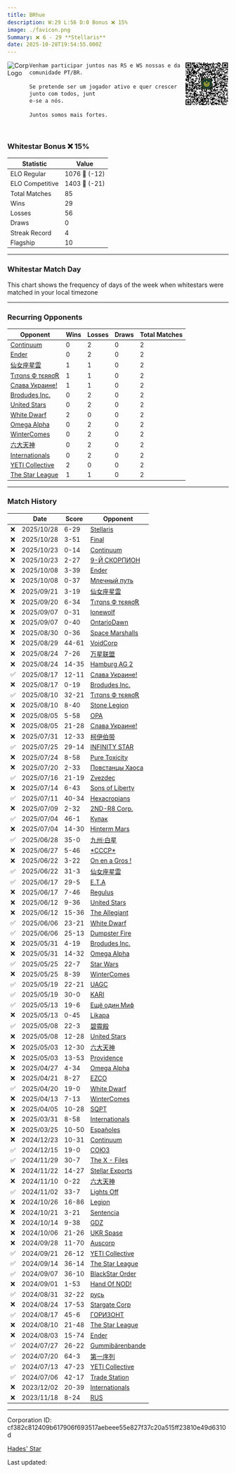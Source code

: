 ```yaml
---
title: ​BRhue
description: W:29 L:56 D:0 Bonus ❌ 15%
image: ./favicon.png
Summary: ❌ 6 - 29 **Stellaris**
date: 2025-10-28T19:54:55.000Z
---
```

<head>
<link rel="icon" type="image/x-icon" href="./favicon.ico">
</head>
<img align="left" width="50" height="50" src="./favicon.ico" alt="Corp Logo"><img align="right" width="100" height="100" src="./qr.png" alt="QR Code">

```
Venham participar juntos nas RS e WS nossas e da comunidade PT/BR.

Se pretende ser um jogador ativo e quer crescer junto com todos, junt
e-se a nós.

Juntos somos mais fortes.
```
<br>

### Whitestar Bonus ❌ 15%

| Statistic | Value |
| --- | --- |
| ELO Regular | 1076 🔻  (-12)|
| ELO Competitive | 1403 🔻  (-21)|
| Total Matches | 85 |
| Wins | 29 |
| Losses | 56 |
| Draws | 0 |
| Streak Record | 4 |
| Flagship | 10 |

---

### Whitestar Match Day

This chart shows the frequency of days of the week when whitestars were matched in your local timezone

<!-- Load Chart.js from jsDelivr CDN -->
<script src="https://cdn.jsdelivr.net/npm/chart.js@4.0.1"></script>

<!-- Create a canvas element where the chart will be rendered -->
<canvas id="myChart" width="400" height="200"></canvas>

<!-- JavaScript code to render the bar chart -->
<script>
    document.addEventListener("DOMContentLoaded", function() {
        // Ensure scanTime is an array; if empty, handle accordingly
        let timestamps = [1761249295,1761247268,1760783224,1760782924,1759510991,1759490912,1757990956,1757961244,1756832428,1756832128,1756132802,1756078723,1755646015,1755632796,1755020086,1755014977,1754404674,1754403172,1753956652,1753955150,1753488197,1753029048,1752939788,1752564161,1752237896,1752084049,1751787159,1751645034,1751212652,1751199427,1750676294,1750628525,1750168730,1750165724,1749730970,1749727274,1749298467,1749293058,1748814695,1748803573,1748262297,1748256080,1747734405,1747734104,1747237994,1747233185,1746731355,1746718132,1746282718,1746273700,1745841402,1745838097,1745320009,1744811855,1744711489,1744121308,1743435806,1742951024,1742494213,1734482793,1733795312,1732486071,1731842107,1730827618,1730150606,1729547504,1729038121,1728460144,1727779768,1727124095,1726530418,1725906569,1725297166,1724735570,1724706981,1724098447,1723489293,1722893384,1722272831,1721661863,1721057528,1720476569,1719854176,1701103804,1699888623];

        const fontColor = 'rgba(64, 128, 160, 1)';

        // Function to convert Unix timestamps to day of the week (0=Sunday, 6=Saturday)
        function getDayOfWeek(timestamp) {
            return new Date(timestamp * 1000).getDay();
        }

        // Initialize an array to count occurrences for each day of the week
        let dayCounts = [0, 0, 0, 0, 0, 0, 0];

        // Populate the dayCounts array based on the scanTime data
        timestamps.forEach(ts => {
            let dayOfWeek = getDayOfWeek(ts);
            dayCounts[dayOfWeek]++;
        });

        // Chart.js configuration for the bar chart
        const data = {
            labels: ['Sunday', 'Monday', 'Tuesday', 'Wednesday', 'Thursday', 'Friday', 'Saturday'],
            datasets: [{
                data: dayCounts,
                backgroundColor: [
                    'rgba(0, 191, 255, 0.2)',   // Deep Sky Blue (Sunday)
                    'rgba(135, 206, 250, 0.2)', // Light Sky Blue (Monday)
                    'rgba(173, 216, 230, 0.2)', // Light Blue (Tuesday)
                    'rgba(214, 236, 243, 0.2)', // Custom light blue (Wednesday)
                    'rgba(173, 216, 230, 0.2)', // Light Blue (Thursday)
                    'rgba(135, 206, 250, 0.2)', // Light Sky Blue (Friday)
                    'rgba(0, 191, 255, 0.2)'    // Deep Sky Blue (Saturday)
                ],
                borderColor: [
                    'rgba(0, 191, 255, 1)',
                    'rgba(135, 206, 250, 1)',
                    'rgba(173, 216, 230, 1)',
                    'rgba(214, 236, 243, 1)',
                    'rgba(173, 216, 230, 1)',
                    'rgba(135, 206, 250, 1)',
                    'rgba(0, 191, 255, 1)'
                ],
                borderWidth: 1,
                minBarLength: 5
            }]
        };

        const config = {
            type: 'bar',
            data: data,
            options: {
                scales: {
                    y: {
                        beginAtZero: true,
                        ticks: {
                            stepSize: 1,
                            color: fontColor
                        },
                        grid: {
                            color: 'rgba(255, 255, 255, 0.2)'
                        }
                    },
                    x: {
                        ticks: {
                            color: fontColor
                        },
                        grid: {
                            display: false 
                        }
                    }
                },
                plugins: {
                    legend: {
                        display: false
                    }
                }
            }
        };

        // Render the chart
        const ctx = document.getElementById('myChart').getContext('2d');
        const myChart = new Chart(ctx, config);
    });
</script>
    
---
### Recurring Opponents

| Opponent | Wins | Losses | Draws | Total Matches |
| --- | --- | --- | --- | --- |
| [Continuum](https://ws.tsl.rocks/corp/ea5fb17c8fcf67a15bd5a194549206adba2279a79973a34bcfd0abb1e3cf9107/) | 0 | 2 | 0 | 2 |
| [Ender](https://ws.tsl.rocks/corp/71bc7ab0134ea1a0c057680d9d8465bd65b54fc1c78d9b7b9b582baabfd46e0d/) | 0 | 2 | 0 | 2 |
| [仙女座星雲](https://ws.tsl.rocks/corp/e8532ebca58cb402f027fdb3db24507799f38a7123ef124fae8ab7591dac77bd/) | 1 | 1 | 0 | 2 |
| [Ƭιтαηѕ Ф тєʀʀσƦ](https://ws.tsl.rocks/corp/61696db57416971a365d3034c85eb5815c9ff04c0fbe5fa4be99689883df54af/) | 1 | 1 | 0 | 2 |
| [Слава Украине\!](https://ws.tsl.rocks/corp/15bb6468a62584f5281a81614dde743b4bbf2196289e4c346da53f96e2e140c1/) | 1 | 1 | 0 | 2 |
| [Brodudes Inc\.](https://ws.tsl.rocks/corp/774cdb53f03dd3b0e510fddcc7f25a9f8017a46393076d1acf45954241305466/) | 0 | 2 | 0 | 2 |
| [United Stars](https://ws.tsl.rocks/corp/312c90cac9a249b2179da8891f78c1a90bd16d0bf3391509d6a3d8e9a35a3d36/) | 0 | 2 | 0 | 2 |
| [White Dwarf](https://ws.tsl.rocks/corp/02293e0ec2e4f96dcdcf4551de1cfa6a278a4c53ac62e80c4212912fa4eda15b/) | 2 | 0 | 0 | 2 |
| [Omega Alpha](https://ws.tsl.rocks/corp/b6e23a3f1f3a3c735c694624b273dcd7da2f8bd13a5ac2b36a8ad39737b1d062/) | 0 | 2 | 0 | 2 |
| [WinterComes](https://ws.tsl.rocks/corp/a8f3bbc084fca4434869893ccbfca6c52960e64ee5db87ef257d706194a2f596/) | 0 | 2 | 0 | 2 |
| [六大天神](https://ws.tsl.rocks/corp/28f06b2ed8c2d55fe437095ed09cf6559986f0bb3ea5ff99509341b5dbf04d65/) | 0 | 2 | 0 | 2 |
| [Internationals](https://ws.tsl.rocks/corp/7ddbb3c057311d12ecc582b5767dc061653f6b7769ea81f82c752ec258aff6cc/) | 0 | 2 | 0 | 2 |
| [YETI Collective](https://ws.tsl.rocks/corp/ff6a3c65d008d245f003a3009374e26cf38e7cda6ea4d601a9da9037296fda98/) | 2 | 0 | 0 | 2 |
| [The Star League](https://ws.tsl.rocks/corp/f8b4a4ab48d0f4dc8e2d35c049289e4cd31960c34c0d114426164f223cdb5140/) | 1 | 1 | 0 | 2 |

---
### Match History

|  | Date | Score | Opponent |
| --- | --- | --- | --- |
| ❌ | 2025/10/28 | 6-29 | [Stellaris](https://ws.tsl.rocks/corp/957f987a0920391d39769d5b2540f55eb7102778a12d395599ed7a4a7985e342/) |
| ❌ | 2025/10/28 | 3-51 | [Final](https://ws.tsl.rocks/corp/77270275648d2f188dea5d234a7428073a451ef4bc3cbd1b274a1d65e5f67c68/) |
| ❌ | 2025/10/23 | 0-14 | [Continuum](https://ws.tsl.rocks/corp/ea5fb17c8fcf67a15bd5a194549206adba2279a79973a34bcfd0abb1e3cf9107/) |
| ❌ | 2025/10/23 | 2-27 | [9\-Й СКОРПИОН](https://ws.tsl.rocks/corp/5ad79ec30d5d805635609e2b1e1cf5f399486c1d57f6101cb6015afbd50f5913/) |
| ❌ | 2025/10/08 | 3-39 | [Ender](https://ws.tsl.rocks/corp/71bc7ab0134ea1a0c057680d9d8465bd65b54fc1c78d9b7b9b582baabfd46e0d/) |
| ❌ | 2025/10/08 | 0-37 | [Млечный путь](https://ws.tsl.rocks/corp/a9a3b102b3698bf7db8cd106adda02cee0033bfc03f681b667b2991e10049a25/) |
| ❌ | 2025/09/21 | 3-19 | [仙女座星雲](https://ws.tsl.rocks/corp/e8532ebca58cb402f027fdb3db24507799f38a7123ef124fae8ab7591dac77bd/) |
| ❌ | 2025/09/20 | 6-34 | [Ƭιтαηѕ Ф тєʀʀσƦ](https://ws.tsl.rocks/corp/61696db57416971a365d3034c85eb5815c9ff04c0fbe5fa4be99689883df54af/) |
| ❌ | 2025/09/07 | 0-31 | [lonewolf](https://ws.tsl.rocks/corp/216c1ab0bb2cbf918019c0a38a37820a9d5d78d7c5801983ed6e3b17bebdc5f3/) |
| ❌ | 2025/09/07 | 0-40 | [OntarioDawn](https://ws.tsl.rocks/corp/1a002c71f3aba5da5918941fa2ba4dbbfc183ad52d97d44a25718e07e6b08a03/) |
| ❌ | 2025/08/30 | 0-36 | [Space Marshalls](https://ws.tsl.rocks/corp/6a41cc36abf3a28a1c26bc22843f1892d6938e8eb1e8f8a10fd9e6e964e06c2c/) |
| ❌ | 2025/08/29 | 44-61 | [VoidCorp](https://ws.tsl.rocks/corp/b866417e5607f8434347bb5f986e37c4fa7dda68b3882f0135d186043d3f68a3/) |
| ❌ | 2025/08/24 | 7-26 | [万星联盟](https://ws.tsl.rocks/corp/d026d8709834bc63f871c9bad372f834210c3efaa3826f53984199523d2ed9ed/) |
| ❌ | 2025/08/24 | 14-35 | [Hamburg AG 2](https://ws.tsl.rocks/corp/d4075195191cabef801494d3accc0e6cc8c09f534fd9203f6e43c9930acffa56/) |
| ✅ | 2025/08/17 | 12-11 | [Слава Украине\!](https://ws.tsl.rocks/corp/15bb6468a62584f5281a81614dde743b4bbf2196289e4c346da53f96e2e140c1/) |
| ❌ | 2025/08/17 | 0-19 | [Brodudes Inc\.](https://ws.tsl.rocks/corp/774cdb53f03dd3b0e510fddcc7f25a9f8017a46393076d1acf45954241305466/) |
| ✅ | 2025/08/10 | 32-21 | [Ƭιтαηѕ Ф тєʀʀσƦ](https://ws.tsl.rocks/corp/61696db57416971a365d3034c85eb5815c9ff04c0fbe5fa4be99689883df54af/) |
| ❌ | 2025/08/10 | 8-40 | [Stone Legion](https://ws.tsl.rocks/corp/60cd15c27192f777f2e4abc413a83d4ab33bbccd7764a387afd2347dcd3d751a/) |
| ❌ | 2025/08/05 | 5-58 | [OPA](https://ws.tsl.rocks/corp/e80002cbc38034342376acee2274117d3b6150fce2d47bbd1dbf75cd06d8e258/) |
| ❌ | 2025/08/05 | 21-28 | [Слава Украине\!](https://ws.tsl.rocks/corp/15bb6468a62584f5281a81614dde743b4bbf2196289e4c346da53f96e2e140c1/) |
| ❌ | 2025/07/31 | 12-33 | [柯伊伯带](https://ws.tsl.rocks/corp/fc3e5142b08821a025c19f7e687a2ba97cc1e728d81555f077feb04f3839c4a0/) |
| ✅ | 2025/07/25 | 29-14 | [INFINITY STAR](https://ws.tsl.rocks/corp/e36eb12fc6bc8e4b826e6bcb46020cad3eb616497c4c14075e8b657715898a9f/) |
| ❌ | 2025/07/24 | 8-58 | [Pure Toxicity](https://ws.tsl.rocks/corp/d7ea20b5bd9f74ebddf44f3cec6f9b105d5374b7c7cfe575253204c10ebdc0a1/) |
| ❌ | 2025/07/20 | 2-33 | [Повстанцы Хаоса](https://ws.tsl.rocks/corp/1358877fcc123cef74de06c83a943f27a7fad0ab6d20989f767ce88d4d195ace/) |
| ✅ | 2025/07/16 | 21-19 | [Zvezdec](https://ws.tsl.rocks/corp/7bce2af674b8fb313f43e497201ad86b230571cc3e200f44132be528eb4076d9/) |
| ❌ | 2025/07/14 | 6-43 | [Sons of Liberty](https://ws.tsl.rocks/corp/b58b2f163527ea346f98b53b4a7ae321010da6157a3abe3c8262eb44c3d773a5/) |
| ✅ | 2025/07/11 | 40-34 | [Hexacropians](https://ws.tsl.rocks/corp/1663ae68266882a1c09b5a4e5a16b97770e86390b7af7bcfc66b46213334a3a2/) |
| ❌ | 2025/07/09 | 2-32 | [2ND\-R8 Corp\.](https://ws.tsl.rocks/corp/e97866623598a98454b3a4724b472dc171f5e1aff84b076c43d021f0fabdc702/) |
| ✅ | 2025/07/04 | 46-1 | [Кулак](https://ws.tsl.rocks/corp/8690c5dbe16d9d069bed96f14a2f11a942c4259147f0623fa224dc50f4009b36/) |
| ❌ | 2025/07/04 | 14-30 | [Hinterm Mars](https://ws.tsl.rocks/corp/a49fb97adf99c630611e791c8da7d8d9a198689fda80881a5e00e4b69b564bf7/) |
| ✅ | 2025/06/28 | 35-0 | [九州·白星](https://ws.tsl.rocks/corp/1ece3c742f5a63f10019098583abc17ef0a392394933e56e5c657f4f0b920820/) |
| ❌ | 2025/06/27 | 5-46 | [\*СССР\*](https://ws.tsl.rocks/corp/65faf5c743dd419a1573d1c665f229a41f1724e27d160e5d2b01a4417a707e0e/) |
| ❌ | 2025/06/22 | 3-22 | [On en a Gros \!](https://ws.tsl.rocks/corp/eee919ee67cd5b7eb62548219cd7981660ab85d08ab0fe23b83f1849ca6cf8c6/) |
| ✅ | 2025/06/22 | 31-3 | [仙女座星雲](https://ws.tsl.rocks/corp/e8532ebca58cb402f027fdb3db24507799f38a7123ef124fae8ab7591dac77bd/) |
| ✅ | 2025/06/17 | 29-5 | [E\.T\.A](https://ws.tsl.rocks/corp/33dd13a30f1fb86a48aa1e97053cb0d1d12985b0fc5f258edb5f36632dd42082/) |
| ❌ | 2025/06/17 | 7-46 | [Regulus](https://ws.tsl.rocks/corp/2ac7f4a924f351d9e8a57c7bd7cb88bb810dd028acab61baf5f38f0ffc7cf559/) |
| ❌ | 2025/06/12 | 9-36 | [United Stars](https://ws.tsl.rocks/corp/312c90cac9a249b2179da8891f78c1a90bd16d0bf3391509d6a3d8e9a35a3d36/) |
| ❌ | 2025/06/12 | 15-36 | [The Allegiant](https://ws.tsl.rocks/corp/1c4cfbcf7902769aff100297d9174153f4c0528ed07918ba494f763a1315ffc6/) |
| ✅ | 2025/06/06 | 23-21 | [White Dwarf](https://ws.tsl.rocks/corp/02293e0ec2e4f96dcdcf4551de1cfa6a278a4c53ac62e80c4212912fa4eda15b/) |
| ✅ | 2025/06/06 | 25-13 | [Dumpster Fire](https://ws.tsl.rocks/corp/f191bf7efb93ca805453b3e11aef9278976a4c70fe9790e7813f28fcdf899121/) |
| ❌ | 2025/05/31 | 4-19 | [Brodudes Inc\.](https://ws.tsl.rocks/corp/774cdb53f03dd3b0e510fddcc7f25a9f8017a46393076d1acf45954241305466/) |
| ❌ | 2025/05/31 | 14-32 | [Omega Alpha](https://ws.tsl.rocks/corp/b6e23a3f1f3a3c735c694624b273dcd7da2f8bd13a5ac2b36a8ad39737b1d062/) |
| ✅ | 2025/05/25 | 22-7 | [Star Wars](https://ws.tsl.rocks/corp/2dd3aee3667c5c190079cc378773d809ece1b146bc0a16fce6c46663fc3b6992/) |
| ❌ | 2025/05/25 | 8-39 | [WinterComes](https://ws.tsl.rocks/corp/a8f3bbc084fca4434869893ccbfca6c52960e64ee5db87ef257d706194a2f596/) |
| ✅ | 2025/05/19 | 22-21 | [UAGC](https://ws.tsl.rocks/corp/1be720217ab52db12c48c73fc6d02f0cd66130efe05373dd97926fac3992557d/) |
| ✅ | 2025/05/19 | 30-0 | [KARI](https://ws.tsl.rocks/corp/4434276aa1aebbe4c0a69ac51dff9c243c5287d00096e12c87e8590318a2ab65/) |
| ✅ | 2025/05/13 | 19-6 | [Ещё один Миф](https://ws.tsl.rocks/corp/b091930b1e7a5540c2cfaa75d184dc82314a1248bbd6e4daae0867f3f248a19f/) |
| ❌ | 2025/05/13 | 0-45 | [Likapa](https://ws.tsl.rocks/corp/430376e86f786afe6d4201e70b5fd09f2cdd41ca6d81ee693737e3361c06a1f4/) |
| ✅ | 2025/05/08 | 22-3 | [碧霄殿](https://ws.tsl.rocks/corp/7e12fd0fd0a01af1c797f73316b305a21078e46bd75758850438f20357276ebf/) |
| ❌ | 2025/05/08 | 12-28 | [United Stars](https://ws.tsl.rocks/corp/312c90cac9a249b2179da8891f78c1a90bd16d0bf3391509d6a3d8e9a35a3d36/) |
| ❌ | 2025/05/03 | 12-30 | [六大天神](https://ws.tsl.rocks/corp/28f06b2ed8c2d55fe437095ed09cf6559986f0bb3ea5ff99509341b5dbf04d65/) |
| ❌ | 2025/05/03 | 13-53 | [Providence](https://ws.tsl.rocks/corp/f12fc39ca2326de7c5ce96c005b1953c86430443f1f8b98e7515d082b43b4d4b/) |
| ❌ | 2025/04/27 | 4-34 | [Omega Alpha](https://ws.tsl.rocks/corp/b6e23a3f1f3a3c735c694624b273dcd7da2f8bd13a5ac2b36a8ad39737b1d062/) |
| ❌ | 2025/04/21 | 8-27 | [EZCO](https://ws.tsl.rocks/corp/cfad990cabcdc1326c0aa3f93a57d1f0e6ec3cd2949e01e6b08443c3af8282f1/) |
| ✅ | 2025/04/20 | 19-0 | [White Dwarf](https://ws.tsl.rocks/corp/02293e0ec2e4f96dcdcf4551de1cfa6a278a4c53ac62e80c4212912fa4eda15b/) |
| ❌ | 2025/04/13 | 7-13 | [WinterComes](https://ws.tsl.rocks/corp/a8f3bbc084fca4434869893ccbfca6c52960e64ee5db87ef257d706194a2f596/) |
| ❌ | 2025/04/05 | 10-28 | [SQPT](https://ws.tsl.rocks/corp/eabbab0640b8da02ae167f315cf981b2a200e5444eb134a06747d8a84fa10805/) |
| ❌ | 2025/03/31 | 8-58 | [Internationals](https://ws.tsl.rocks/corp/7ddbb3c057311d12ecc582b5767dc061653f6b7769ea81f82c752ec258aff6cc/) |
| ❌ | 2025/03/25 | 10-50 | [Españoles](https://ws.tsl.rocks/corp/cf66069ff643cba9698afa591edab643607ea729973280dac06b6ea7e61e5ee2/) |
| ❌ | 2024/12/23 | 10-31 | [Continuum](https://ws.tsl.rocks/corp/ea5fb17c8fcf67a15bd5a194549206adba2279a79973a34bcfd0abb1e3cf9107/) |
| ✅ | 2024/12/15 | 19-0 | [СОЮЗ](https://ws.tsl.rocks/corp/068cec010bfee0723895562d4bf580b93628758a762b6918d384fef632d281ab/) |
| ✅ | 2024/11/29 | 30-7 | [The X \- Files](https://ws.tsl.rocks/corp/f13cb0ae2dbb0654a2067c8749f86bce49edc5b520bd391c7af11948f23a41fb/) |
| ❌ | 2024/11/22 | 14-27 | [Stellar Exports](https://ws.tsl.rocks/corp/44e91582df527f0e9d3977b4c713db38b9c73a98e95ba353eccdcc601e64d027/) |
| ❌ | 2024/11/10 | 0-22 | [六大天神](https://ws.tsl.rocks/corp/28f06b2ed8c2d55fe437095ed09cf6559986f0bb3ea5ff99509341b5dbf04d65/) |
| ✅ | 2024/11/02 | 33-7 | [Lights Off](https://ws.tsl.rocks/corp/8a8b7e5b7a00ef709249daa4546d03bd85258cde01d35e1829a64ed95c3d6cca/) |
| ❌ | 2024/10/26 | 16-86 | [Legion](https://ws.tsl.rocks/corp/313baaeac1c759ca26e0f4bd3140711cffdfa85c287d4c992dcfb809908cf491/) |
| ❌ | 2024/10/21 | 3-21 | [Sentencia](https://ws.tsl.rocks/corp/288393568f19d6bd87e5e3e20f7fd1d458526d8beb052622b4f5572d7959cf7b/) |
| ❌ | 2024/10/14 | 9-38 | [GDZ](https://ws.tsl.rocks/corp/a04890160268d05cf11f997b0a1c724fbbcfa66b2ea4cb1c4b56ca18d0425d62/) |
| ❌ | 2024/10/06 | 21-26 | [UKR Spase](https://ws.tsl.rocks/corp/e7fccd6d3669688f2a3eabd6b676436018d6566397ab5dab1897d1a2a47f2015/) |
| ❌ | 2024/09/28 | 11-70 | [Auscorp](https://ws.tsl.rocks/corp/a33256c155b161f595303ef4302912cc63ddfe306cad3f53457cf55508dcad75/) |
| ✅ | 2024/09/21 | 26-12 | [YETI Collective](https://ws.tsl.rocks/corp/ff6a3c65d008d245f003a3009374e26cf38e7cda6ea4d601a9da9037296fda98/) |
| ✅ | 2024/09/14 | 36-14 | [The Star League](https://ws.tsl.rocks/corp/f8b4a4ab48d0f4dc8e2d35c049289e4cd31960c34c0d114426164f223cdb5140/) |
| ✅ | 2024/09/07 | 36-10 | [BlackStar Order](https://ws.tsl.rocks/corp/e75857448fb1e8d620c964ec4abe23f7e07374a4a70fde79f655862152e8f428/) |
| ❌ | 2024/09/01 | 1-53 | [Hand Of NOD\!](https://ws.tsl.rocks/corp/7d28fa95e1d2f344dc6cca0d3283c64b829b79b2afb7e3df8faaaa22ce5a1bf9/) |
| ✅ | 2024/08/31 | 32-22 | [русь](https://ws.tsl.rocks/corp/74b60d3e331a6a56ea4d17f4444f02a50808c013285ee0e0ccd54e4594e5e11b/) |
| ❌ | 2024/08/24 | 17-53 | [Stargate Corp](https://ws.tsl.rocks/corp/b698cd0d86be60954a4b995f79fffe102a71c350e47fbdc2a5827f0ed0ca455d/) |
| ✅ | 2024/08/17 | 45-6 | [ГОРИЗОНТ](https://ws.tsl.rocks/corp/fc3e048fc6343ca1150c739ea0ee3851e467726090f1a6be2e8ce1f4851c7362/) |
| ❌ | 2024/08/10 | 21-48 | [The Star League](https://ws.tsl.rocks/corp/f8b4a4ab48d0f4dc8e2d35c049289e4cd31960c34c0d114426164f223cdb5140/) |
| ❌ | 2024/08/03 | 15-74 | [Ender](https://ws.tsl.rocks/corp/71bc7ab0134ea1a0c057680d9d8465bd65b54fc1c78d9b7b9b582baabfd46e0d/) |
| ✅ | 2024/07/27 | 26-22 | [Gummibärenbande](https://ws.tsl.rocks/corp/7111d11716d236254b3fe2fdc0df09519cbed1ee9cc2c7691983534a3d8e1366/) |
| ✅ | 2024/07/20 | 64-3 | [第一序列](https://ws.tsl.rocks/corp/8646e4426755a50819777452fe7fd80b1b1ac9ae9a5b2e807a44c7c4b01efd23/) |
| ✅ | 2024/07/13 | 47-23 | [YETI Collective](https://ws.tsl.rocks/corp/ff6a3c65d008d245f003a3009374e26cf38e7cda6ea4d601a9da9037296fda98/) |
| ✅ | 2024/07/06 | 42-17 | [Trade Station](https://ws.tsl.rocks/corp/7003e286fe1a04aaa63e3aa318c164856c07e251a94b0496757140f5eda72cd7/) |
| ❌ | 2023/12/02 | 20-39 | [Internationals](https://ws.tsl.rocks/corp/7ddbb3c057311d12ecc582b5767dc061653f6b7769ea81f82c752ec258aff6cc/) |
| ❌ | 2023/11/18 | 8-24 | [RUS](https://ws.tsl.rocks/corp/d2d651ed0a46443766a7930975f8ee7a4b0ee52e2ffb1d13337e743a3d5bea8d/) |

---
Corporation ID: cf382c812409b617906f693517aebeee55e827f37c20a515ff23810e49d6310d

[Hades' Star](https://www.hadesstar.com)
<script src="/assets/localtime.js"></script>
<div>
  Last updated: <span class="last-updated-date" data-unix-time="1761681295"></span>
</div>